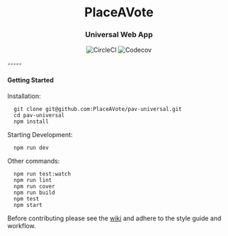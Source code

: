 <h1 align="center"> PlaceAVote </h1>
<h3 align="center"> Universal Web App </h3>
<p align="center">
  <img src="https://circleci.com/gh/PlaceAVote/pav-universal.svg?style=shield&circle-token=3167935a869edc3a707234a08b9082e3693fe305" ahref="https://circleci.com/gh/PlaceAVote/pav-universal" alt="CircleCI"/>
  <img href="https://codecov.io/gh/PlaceAVote/pav-universal" src="https://codecov.io/gh/PlaceAVote/pav-universal/branch/master/graph/badge.svg?token=lGZuqK7JzY" alt="Codecov" />
</p>
-----

#### Getting Started

Installation: 

```
  git clone git@github.com:PlaceAVote/pav-universal.git
  cd pav-universal
  npm install
```
Starting Development:

```
  npm run dev
```

Other commands:

```
  npm run test:watch
  npm run lint
  npm run cover
  npm run build
  npm test
  npm start
```

Before contributing please see the [wiki](https://github.com/PlaceAVote/pav-universal/wiki) and adhere to the style guide and workflow.
